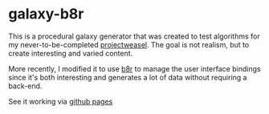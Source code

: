 # galaxy-b8r

This is a procedural galaxy generator that was created to test algorithms for
my never-to-be-completed [projectweasel](http://projectweasel.com/). The goal
is not realism, but to create interesting and varied content.

More recently, I modified it to use [b8r](https://bindinator.com) to manage 
the user interface bindings since it's both interesting and generates a lot
of data without requiring a back-end.

See it working via [github pages](https://tonioloewald.github.io/galaxy-b8r/)
